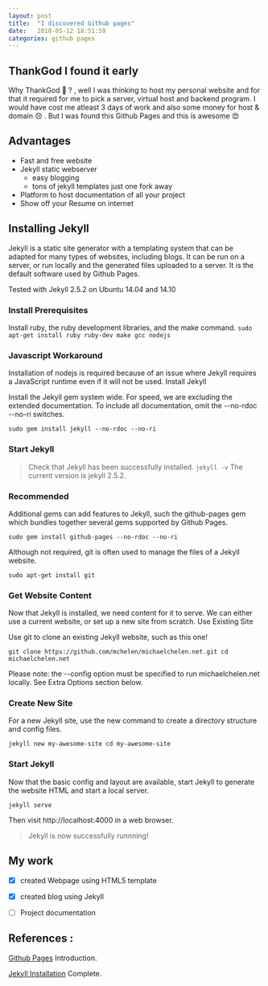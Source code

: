 ```yaml
---
layout: post
title:  "I discovered Github pages"
date:   2018-05-12 18:51:59
categories: github pages
---
```

## ThankGod I found it early ##
Why ThankGod  :pray: ? , well I was thinking to host my personal website and for that it required for me to
pick a server, virtual host and backend program. I would have cost me atleast 3 days of work and also
some money for host & domain  :disappointed: . But I was found this Github Pages and this is awesome :heart_eyes:   

## Advantages ##

* Fast and free website
* Jekyll static webserver
    * easy blogging
    * tons of jekyll templates just one fork away
* Platform to host documentation of all your project
* Show off your Resume on internet


## Installing Jekyll ##
Jekyll is a static site generator with a templating system that can be adapted for many types of websites, including blogs. It can be run on a server, or run locally and the generated files uploaded to a server. It is the default software used by Github Pages.

Tested with Jekyll 2.5.2 on Ubuntu 14.04 and 14.10
### Install Prerequisites ###

Install ruby, the ruby development libraries, and the make command.
`sudo apt-get install ruby ruby-dev make gcc nodejs`

### Javascript Workaround ###

Installation of nodejs is required because of an issue where Jekyll requires a JavaScript runtime even if it will not be used.
Install Jekyll

Install the Jekyll gem system wide. For speed, we are excluding the extended documentation. To include all documentation, omit the --no-rdoc --no-ri switches.

`sudo gem install jekyll --no-rdoc --no-ri`

### Start Jekyll ###
>Check that Jekyll has been successfully installed.
`jekyll -v`
>The current version is jekyll 2.5.2.

### Recommended ###

Additional gems can add features to Jekyll, such the github-pages gem which bundles together several gems supported by Github Pages.

`sudo gem install github-pages --no-rdoc --no-ri`

Although not required, git is often used to manage the files of a Jekyll website.

`sudo apt-get install git`

### Get Website Content ###

Now that Jekyll is installed, we need content for it to serve. We can either use a current website, or set up a new site from scratch.
Use Existing Site

Use git to clone an existing Jekyll website, such as this one!

`git clone https://github.com/mchelen/michaelchelen.net.git
cd michaelchelen.net`

Please note: the --config option must be specified to run michaelchelen.net locally. See Extra Options section below.
### Create New Site ###

For a new Jekyll site, use the new command to create a directory structure and config files.

`jekyll new my-awesome-site
cd my-awesome-site`

### Start Jekyll ###

Now that the basic config and layout are available, start Jekyll to generate the website HTML and start a local server.

`jekyll serve`

Then visit http://localhost:4000 in a web browser.
>Jekyll is now successfully runnning!


## My work ##
- [x] created Webpage using HTML5 template
- [x] created blog using Jekyll
- [ ] Project documentation


## References :

[Github Pages](https://pages.github.com/) Introduction.

[Jekyll Installation](http://michaelchelen.net/81fa/install-jekyll-2-ubuntu-14-04/) Complete.
